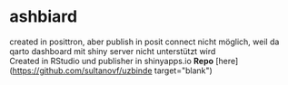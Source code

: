 # ashbiard

created in posittron, aber publish in posit connect nicht möglich, weil da qarto dashboard mit shiny server nicht unterstützt wird <br>
Created in RStudio und publisher in shinyapps.io **Repo** [here](https://github.com/sultanovf/uzbinde target="blank")
